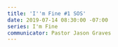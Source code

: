 ```yaml
---
title: 'I''m Fine #1 SOS'
date: 2019-07-14 08:30:00 -07:00
series: I'm Fine
communicator: Pastor Jason Graves
---
```


